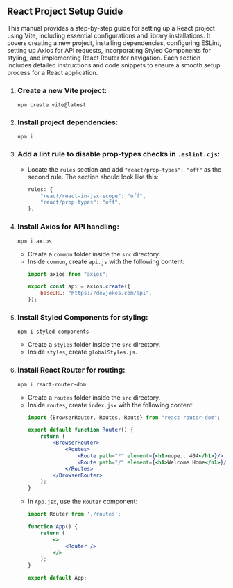## React Project Setup Guide

This manual provides a step-by-step guide for setting up a React project using Vite, including essential configurations and library installations. It covers creating a new project, installing dependencies, configuring ESLint, setting up Axios for API requests, incorporating Styled Components for styling, and implementing React Router for navigation. Each section includes detailed instructions and code snippets to ensure a smooth setup process for a React application.

1. ### Create a new Vite project:
    ```shell
    npm create vite@latest
    ```

2. ### Install project dependencies:
    ```shell
    npm i
    ```
3. ### Add a lint rule to disable prop-types checks in `.eslint.cjs`:
    - Locate the `rules` section and add `"react/prop-types": "off"` as the second rule.
    The section should look like this:
        ```javascript
        rules: {
            "react/react-in-jsx-scope": "off",
            "react/prop-types": "off",
        },
        ```
      
4. ### Install Axios for API handling:
    ```shell
    npm i axios
    ```
    - Create a `common` folder inside the `src` directory.
    - Inside `common`, create `api.js` with the following content:
        ```jsx
        import axios from "axios";

        export const api = axios.create({
            baseURL: "https://devjokes.com/api",
        });
        ```

5. ### Install Styled Components for styling:
    ```shell
    npm i styled-components
    ```
    - Create a `styles` folder inside the `src` directory.
    - Inside `styles`, create `globalStyles.js`.
   

6. ### Install React Router for routing:
    ```shell
    npm i react-router-dom
    ```
    - Create a `routes` folder inside the `src` directory.
    - Inside `routes`, create `index.jsx` with the following content:
        ```jsx
        import {BrowserRouter, Routes, Route} from "react-router-dom";

        export default function Router() {
            return (
                <BrowserRouter>
                    <Routes>
                        <Route path="*" element={<h1>nope.. 404</h1>}/>
                        <Route path="/" element={<h1>Welcome Home</h1>}/>
                    </Routes>
                </BrowserRouter>
            );
        }
        ```
    - In `App.jsx`, use the `Router` component:
        ```jsx
        import Router from './routes';

        function App() {
            return (
                <>
                    <Router />
                </>
            );
        }

        export default App;
        ```
